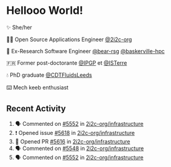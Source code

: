 # Hellooo World!

✨ She/her

👩‍💻 Open Source Applications Engineer [@2i2c-org](https://2i2c.org/)

🐻 Ex-Research Software Engineer [@bear-rsg](https://github.com/bear-rsg) [@baskerville-hpc](https://github.com/baskerville-hpc) 

🇫🇷 Former post-doctorante [@IPGP](https://github.com/IPGP) et [@ISTerre](https://www.isterre.fr/) 

💧 PhD graduate [@CDTFluidsLeeds](https://fluid-dynamics.leeds.ac.uk/) 

⌨️ Mech keeb enthusiast 

## Recent Activity 

<!--START_SECTION:activity-->
1. 🗣 Commented on [#5552](https://github.com/2i2c-org/infrastructure/issues/5552#issuecomment-2710341997) in [2i2c-org/infrastructure](https://github.com/2i2c-org/infrastructure)
2. ❗ Opened issue [#5618](https://github.com/2i2c-org/infrastructure/issues/5618) in [2i2c-org/infrastructure](https://github.com/2i2c-org/infrastructure)
3. 💪 Opened PR [#5616](https://github.com/2i2c-org/infrastructure/pull/5616) in [2i2c-org/infrastructure](https://github.com/2i2c-org/infrastructure)
4. 🗣 Commented on [#5548](https://github.com/2i2c-org/infrastructure/issues/5548#issuecomment-2690686497) in [2i2c-org/infrastructure](https://github.com/2i2c-org/infrastructure)
5. 🗣 Commented on [#5552](https://github.com/2i2c-org/infrastructure/issues/5552#issuecomment-2690205927) in [2i2c-org/infrastructure](https://github.com/2i2c-org/infrastructure)
<!--END_SECTION:activity-->
